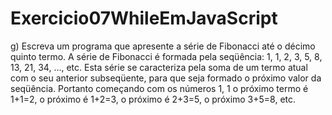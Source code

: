 # Exercicio07WhileEmJavaScript
g)   Escreva  um  programa  que  apresente  a  série  de  Fibonacci  até  o  décimo  quinto  termo.  A  série  de Fibonacci  é  formada  pela  seqüência:  1,  1,  2,  3,  5, 8,  13,  21,  34,  ...,  etc.  Esta  série  se  caracteriza pela  soma  de  um  termo  atual  com  o  seu  anterior  subseqüente,  para  que  seja  formado  o  próximo valor da seqüência. Portanto começando com os números 1, 1 o próximo termo é 1+1=2, o próximo é 1+2=3, o próximo é 2+3=5, o próximo 3+5=8, etc. 
